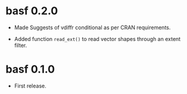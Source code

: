 # basf 0.2.0

* Made Suggests of vdiffr conditional as per CRAN requirements. 

* Added function `read_ext()` to read vector shapes through an extent filter. 

# basf 0.1.0

* First release. 
